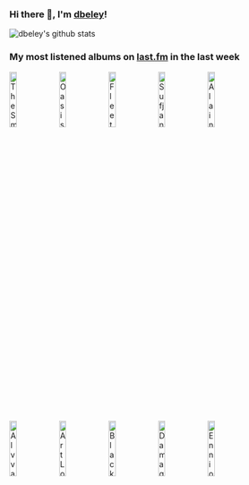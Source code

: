 ### Hi there 👋, I'm [dbeley](https://dbeley.ovh/en)!

![dbeley's github stats](https://github-readme-stats.vercel.app/api?username=dbeley)

### My most listened albums on [last.fm](https://www.last.fm/user/d_beley) in the last week

[<img src='https://lastfm.freetls.fastly.net/i/u/300x300/2a453e940a8945b4c5b2766f76ece94a.jpg' width='16%' height='16%' alt='The Smashing Pumpkins - Mellon Collie and the Infinite Sadness (Deluxe Edition)'>](https://www.last.fm/music/the%2bsmashing%2bpumpkins/mellon%2bcollie%2band%2bthe%2binfinite%2bsadness%2b%2528deluxe%2bedition%2529)&nbsp;
[<img src='https://lastfm.freetls.fastly.net/i/u/300x300/a86cec3d7bf93873dafd7146272820e6.jpg' width='16%' height='16%' alt='Oasis - (Whats The Story) Morning Glory? (Deluxe Remastered Edition)'>](https://www.last.fm/music/oasis/%2528what%2527s%2bthe%2bstory%2529%2bmorning%2bglory%253f%2b%2528deluxe%2bremastered%2bedition%2529)&nbsp;
[<img src='https://lastfm.freetls.fastly.net/i/u/300x300/0b4716b42466ffa893ad3e3ab824318b.png' width='16%' height='16%' alt='Fleetwood Mac - Rumours'>](https://www.last.fm/music/fleetwood%2bmac/rumours)&nbsp;
[<img src='https://lastfm.freetls.fastly.net/i/u/300x300/a4dfd7aae7ca0419edcade2414ecfafc.jpg' width='16%' height='16%' alt='Sufjan Stevens - The Age of Adz'>](https://www.last.fm/music/sufjan%2bstevens/the%2bage%2bof%2badz)&nbsp;
[<img src='https://lastfm.freetls.fastly.net/i/u/300x300/92d090fd37cb4710939f6909397c844e.png' width='16%' height='16%' alt='Alain Bashung - Fantaisie Militaire'>](https://www.last.fm/music/alain%2bbashung/fantaisie%2bmilitaire)&nbsp;
<br>
[<img src='https://lastfm.freetls.fastly.net/i/u/300x300/e41b308ca8a94f72e26a79320a3bf313.jpg' width='16%' height='16%' alt='Alvvays - Blue Rev'>](https://www.last.fm/music/alvvays/blue%2brev)&nbsp;
[<img src='https://lastfm.freetls.fastly.net/i/u/300x300/7915c15715bece6f079e9bd6b6636bbc.jpg' width='16%' height='16%' alt='Art Lown - Piper Oz the Hound'>](https://www.last.fm/music/art%2blown/piper%2boz%2bthe%2bhound)&nbsp;
[<img src='https://lastfm.freetls.fastly.net/i/u/300x300/9420a8d789d7bd01021f6c47b09f7850.jpg' width='16%' height='16%' alt='Black Market Karma - The Technicolour Liquid Audio Machine'>](https://www.last.fm/music/black%2bmarket%2bkarma/the%2btechnicolour%2bliquid%2baudio%2bmachine)&nbsp;
[<img src='https://lastfm.freetls.fastly.net/i/u/300x300/7810803456fddea803796a365e04f78b.jpg' width='16%' height='16%' alt='Damaged Bug - Bug on Yonkers'>](https://www.last.fm/music/damaged%2bbug/bug%2bon%2byonkers)&nbsp;
[<img src='https://lastfm.freetls.fastly.net/i/u/300x300/c0933a18a88248aaa1a1e27d2584b6c8.png' width='16%' height='16%' alt='Ennio Morricone - Il buono, il brutto, il cattivo'>](https://www.last.fm/music/ennio%2bmorricone/il%2bbuono%252c%2bil%2bbrutto%252c%2bil%2bcattivo)&nbsp;
<br>
